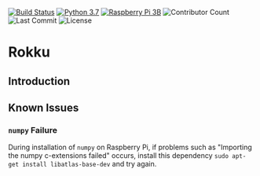 [![Build Status](https://travis-ci.com/FAUSWE-GROUP11/Rokku.svg?branch=master)](https://travis-ci.com/FAUSWE-GROUP11/Rokku) [![Python 3.7](https://img.shields.io/badge/python-3.7-blue.svg)](https://www.python.org/downloads/release/python-370/) [![Raspberry Pi 3B](https://img.shields.io/badge/raspberrypi-3B+-red)](https://www.raspberrypi.org/products/raspberry-pi-3-model-b-plus/) ![Contributor Count](https://img.shields.io/github/contributors/FAUSWE-GROUP11/Rokku) ![Last Commit](https://img.shields.io/github/last-commit/FAUSWE-GROUP11/Rokku) ![License](https://img.shields.io/github/license/FAUSWE-GROUP11/Rokku)


# Rokku
## Introduction

## 

## Known Issues
### `numpy` Failure
During installation of `numpy` on Raspberry Pi, if problems such as "Importing the numpy c-extensions failed" occurs, install this dependency `sudo apt-get install libatlas-base-dev` and try again. 